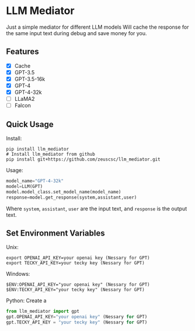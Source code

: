 # LLM Mediator
Just a simple mediator for different LLM models
Will cache the response for the same input text during debug and save money for you.

## Features
- [x] Cache
- [x] GPT-3.5
- [x] GPT-3.5-16k
- [x] GPT-4
- [x] GPT-4-32k
- [ ] LLaMA2
- [ ] Falcon

## Quick Usage
Install:
~~~shell
pip install llm_mediator
# Install llm_mediator from github
pip install git+https://github.com/zeuscsc/llm_mediator.git
~~~
Usage:
~~~python
model_name="GPT-4-32k"
model=LLM(GPT)
model.model_class.set_model_name(model_name)
response=model.get_response(system,assistant,user)
~~~
Where `system`, `assistant`, `user` are the input text, and `response` is the output text.
## Set Environment Variables
Unix:
~~~shell Unix
export OPENAI_API_KEY=your openai key (Nessary for GPT)
export TECKY_API_KEY=your tecky key (Nessary for GPT)
~~~
Windows:
~~~shell Windows
$ENV:OPENAI_API_KEY="your openai key" (Nessary for GPT)
$ENV:TECKY_API_KEY="your tecky key" (Nessary for GPT)
~~~
Python:
Create a 
~~~python
from llm_mediator import gpt
gpt.OPENAI_API_KEY="your openai key" (Nessary for GPT)
gpt.TECKY_API_KEY = "your tecky key" (Nessary for GPT)
~~~